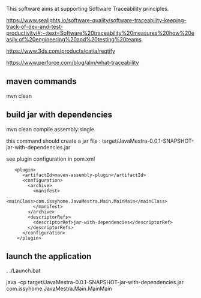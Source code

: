 This software aims at supporting Software Traceability principles.

https://www.sealights.io/software-quality/software-traceability-keeping-track-of-dev-and-test-productivity/#:~:text=Software%20traceability%20measures%20how%20easily,of%20engineering%20and%20testing%20teams. 

https://www.3ds.com/products/catia/reqtify 

https://www.perforce.com/blog/alm/what-traceability

## maven commands

mvn clean

## build jar with dependencies
mvn clean compile assembly:single

this command should create a jar file : target/JavaMestra-0.0.1-SNAPSHOT-jar-with-dependencies.jar

see plugin configuration in pom.xml

       <plugin>
	      <artifactId>maven-assembly-plugin</artifactId>
	      <configuration>
	        <archive>
	          <manifest>
	            <mainClass>com.issyhome.JavaMestra.Main.MainMain</mainClass>
	          </manifest>
	        </archive>
	        <descriptorRefs>
	          <descriptorRef>jar-with-dependencies</descriptorRef>
	        </descriptorRefs>
	      </configuration>
	    </plugin>
	    


## launch the application

. ./Launch.bat

java -cp target/JavaMestra-0.0.1-SNAPSHOT-jar-with-dependencies.jar com.issyhome.JavaMestra.Main.MainMain 